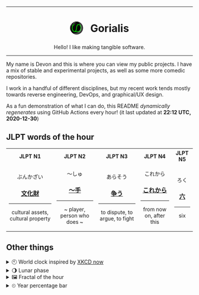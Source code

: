 ***

<h1 align="center">
<sub>
    <img src="readme/resources/avatar.png" height="36">
</sub>
&nbsp;
Gorialis
</h1>
<p align="center">
Hello! I like making tangible software.
</p>

***

My name is Devon and this is where you can view my public projects. I have a mix of stable and experimental projects, as well as some more comedic repositories.

I work in a handful of different disciplines, but my recent work tends mostly towards reverse engineering, DevOps, and graphical/UX design.

As a fun demonstration of what I can do, this README *dynamically regenerates* using GitHub Actions every hour! (it last updated at **22:12 UTC, 2020-12-30**)

<h2>JLPT words of the hour</h2>
<table>
    <tr>
        <th>JLPT N1</th>
        <th>JLPT N2</th>
        <th>JLPT N3</th>
        <th>JLPT N4</th>
        <th>JLPT N5</th>
    </tr>
    <tr>
        <td>
            <p align="center">ぶんかざい</p>
            <h3 align="center"><b><a href="https://jisho.org/search/%E6%96%87%E5%8C%96%E8%B2%A1">文化財</a></b></h3>
            <hr>
            <p align="center">cultural assets,<wbr> cultural property</p>
        </td>
        <td>
            <p align="center">～しゅ</p>
            <h3 align="center"><b><a href="https://jisho.org/search/%EF%BD%9E%E6%89%8B">～手</a></b></h3>
            <hr>
            <p align="center">~ player,<wbr> person who does ~</p>
        </td>
        <td>
            <p align="center">あらそう</p>
            <h3 align="center"><b><a href="https://jisho.org/search/%E4%BA%89%E3%81%86">争う</a></b></h3>
            <hr>
            <p align="center">to dispute,<wbr> to argue,<wbr> to fight</p>
        </td>
        <td>
            <p align="center">これから</p>
            <h3 align="center"><b><a href="https://jisho.org/search/%E3%81%93%E3%82%8C%E3%81%8B%E3%82%89">これから</a></b></h3>
            <hr>
            <p align="center">from now on,<wbr> after this</p>
        </td>
        <td>
            <p align="center">ろく</p>
            <h3 align="center"><b><a href="https://jisho.org/search/%E5%85%AD">六</a></b></h3>
            <hr>
            <p align="center">six</p>
        </td>
    </tr>
</table>

<h2>Other things</h2>
<details>
<summary>🕙  World clock inspired by <a href="https://xkcd.com/now">XKCD now</a></summary>

> <img src="generated/now.png" width="512">

</details>
<details>
<summary>🌖 Lunar phase</summary>

The moon is approximately 57.06% through its phase (Waning Gibbous).

</details>
<details>
<summary>&#x1f5bc; Fractal of the hour</summary>

> <img src="generated/fractal.png" width="512">

</details>
<details>
<summary>&#x23f2; Year percentage bar</summary>
<pre><code>2020 [███████████████████▁] 99.71%</code></pre>
</details>
